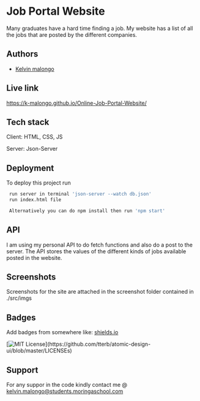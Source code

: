 
# Job Portal Website

Many graduates have a hard time finding a job. My website has a list of all the jobs that are posted by the different companies.

## Authors

- [Kelvin malongo](https://www.github.com/k-malongo)

## Live link



https://k-malongo.github.io/Online-Job-Portal-Website/
## Tech stack
Client: HTML, CSS, JS

Server: Json-Server
## Deployment

To deploy this project run

```bash
 run server in terminal 'json-server --watch db.json'
 run index.html file 

 Alternatively you can do npm install then run 'npm start'
```


## API

I am using my personal API to do fetch functions and also do a post to the server. The API stores the values of the different kinds of jobs available posted in the website.
## Screenshots

Screenshots for the site are attached in the screenshot folder contained in ./src/imgs

## Badges

Add badges from somewhere like: [shields.io](https://shields.io/)

[![MIT License](https://img.shields.io/apm/l/atomic-design-ui.svg?)](https://github.com/tterb/atomic-design-ui/blob/master/LICENSEs)


## Support
For any suppor in the code kindly contact me @ kelvin.malongo@students.moringaschool.com
